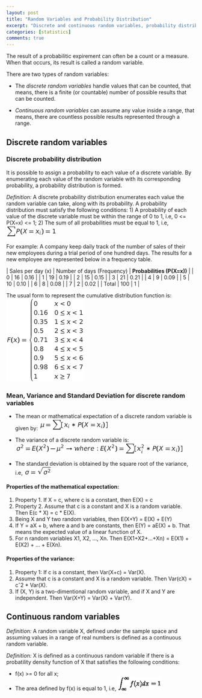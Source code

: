 ```yaml
---
layout: post
title: "Random Variables and Probability Distribution"
excerpt: "Discrete and continuous random variables, probability distribution and some solved exercises"
categories: [statistics]
comments: true
---
```


The result of a probabilitic expirement can often be a count or a measure. When that occurs, its result is called a random variable.

There are two types of random variables:

- The *discrete random variables* handle values that can be counted, that means, there is a finite (or countable) number of possible results that can be counted.

- *Continuous random variables* can assume any value inside a range, that means, there are countless possible results represented through a range.

## Discrete random variables

### Discrete probability distribution

It is possible to assign a probability to each value of a discrete variable. By enumerating each value of the random variable with its corresponding probability, a probability distribution is formed.

*Definition:* A discrete probability distribution enumerates each value the random variable can take, along with its probability. A probability distribution must satisfy the following conditions: 1) A probability of each value of the discrete variable must be within the range of 0 to 1, i.e, 0 <= P(X=x) <= 1; 2) The sum of all probabilities must be equal to 1, i.e, ![Sum of probabilities](/img/posts_img/random-variables/sump.png)


For example: A company keep daily track of the number of sales of their new employees during a trial period of one hundred days. The results for a new employee are represented below in a frequency table.

| Sales per day (x) | Number of days (Frequency) | **Probabilities (P(X=x))** |
| 0 | 16 | 0.16 |
| 1 | 19 | 0.19 |
| 2 | 15 | 0.15 |
| 3 | 21 | 0.21 |
| 4 | 9 | 0.09 |
| 5 | 10 | 0.10 |
| 6 | 8 | 0.08 |
| 7 | 2 | 0.02 |
| Total | 100 | 1 |

The usual form to represent the cumulative distribution function is:
![Sum of probabilities](/img/posts_img/random-variables/distfun.png)

### Mean, Variance and Standard Deviation for discrete random variables

- The mean or mathematical expectation of a discrete random variable is given by:
![Mathematical Expectation](/img/posts_img/random-variables/mean.png)

- The variance of a discrete random variable is:
![Variance](/img/posts_img/random-variables/variance.png)

- The standard deviation is obtained by the square root of the variance, i.e,
![Standard Deviation](/img/posts_img/random-variables/stdtion.png)

#### Properties of the mathematical expectation:

1. Property 1. If X = c, where c is a constant, then E(X) = c
2. Property 2. Assume that c is a constant and X is a random variable. Then E(c * X) = c * E(X).
3. Being X and Y two random variables, then E(X+Y) = E(X) + E(Y)
  1. If Y = aX + b, where a and b are constants, then E(Y) = aE(X) + b. That means the expected value of a linear function of X.
  2. For n random variables X1, X2, ..., Xn. Then E(X1+X2+...+Xn) = E(X1) + E(X2) + ... + E(Xn).

#### Properties of the variance:

1. Property 1: If c is a constant, then Var(X+c) = Var(X).
2. Assume that c is a constant and X is a random variable. Then Var(cX) = cˆ2 * Var(X).
3. If (X, Y) is a two-dimentional random variable, and if X and Y are independent. Then Var(X+Y) = Var(X) + Var(Y).

## Continuous random variables

*Definition:*  A random variable X, defined under the sample space and assuming values in a range of real numbers is defined as a continuous random variable.

*Definition:* X is defined as a continuous random variable if there is a probatility density function of X that satisfies the following conditions:
 - f(x) >= 0 for all x;
 - The area defined by f(x) is equal to 1, i.e, ![fx](/img/posts_img/random-variables/fx.png)

